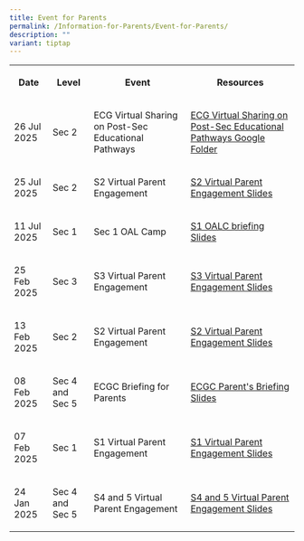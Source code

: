```yaml
---
title: Event for Parents
permalink: /Information-for-Parents/Event-for-Parents/
description: ""
variant: tiptap
---
```

<table style="minWidth: 100px">
<colgroup>
<col>
<col>
<col>
<col>
</colgroup>
<tbody>
<tr>
<th rowspan="1" colspan="1">
<p>Date</p>
</th>
<th rowspan="1" colspan="1">
<p>Level</p>
</th>
<th rowspan="1" colspan="1">
<p>Event</p>
</th>
<th rowspan="1" colspan="1">
<p>Resources</p>
</th>
</tr>
<tr>
<td rowspan="1" colspan="1">
<p>26 Jul 2025</p>
</td>
<td rowspan="1" colspan="1">
<p>Sec 2</p>
</td>
<td rowspan="1" colspan="1">
<p>ECG Virtual Sharing on Post-Sec Educational Pathways</p>
</td>
<td rowspan="1" colspan="1">
<p><a href="https://drive.google.com/drive/folders/15rOu69NNVIShbQr2IBsHmTMHljCqWUSV?usp=drive_link" rel="noopener nofollow" target="_blank">ECG Virtual Sharing on Post-Sec Educational Pathways Google Folder</a>
</p>
</td>
</tr>
<tr>
<td rowspan="1" colspan="1">
<p>25 Jul 2025</p>
</td>
<td rowspan="1" colspan="1">
<p>Sec 2</p>
</td>
<td rowspan="1" colspan="1">
<p>S2 Virtual Parent Engagement</p>
</td>
<td rowspan="1" colspan="1">
<p><a href="https://docs.google.com/presentation/d/1ADXt_DJMwCdkeLa1hZxjtPILbR3XiCjB/edit?usp=sharing&amp;ouid=105184148916453945222&amp;rtpof=true&amp;sd=true" rel="noopener nofollow" target="_blank">S2 Virtual Parent Engagement Slides</a>
</p>
</td>
</tr>
<tr>
<td rowspan="1" colspan="1">
<p>11 Jul 2025</p>
</td>
<td rowspan="1" colspan="1">
<p>Sec 1</p>
</td>
<td rowspan="1" colspan="1">
<p>Sec 1 OAL Camp</p>
</td>
<td rowspan="1" colspan="1">
<p><a href="/files/2025_S1_OAL_Camp_Briefing.pdf" rel="noopener nofollow" target="_blank">S1 OALC briefing Slides</a>
</p>
</td>
</tr>
<tr>
<td rowspan="1" colspan="1">
<p>25 Feb 2025</p>
</td>
<td rowspan="1" colspan="1">
<p>Sec 3</p>
</td>
<td rowspan="1" colspan="1">
<p>S3 Virtual Parent Engagement</p>
</td>
<td rowspan="1" colspan="1">
<p><a href="/files/Information for Parents/Sec_3_Parents_Engagement_2025.pdf" rel="noopener nofollow" target="_blank">S3 Virtual Parent Engagement Slides</a>
</p>
</td>
</tr>
<tr>
<td rowspan="1" colspan="1">
<p>13 Feb 2025</p>
</td>
<td rowspan="1" colspan="1">
<p>Sec 2</p>
</td>
<td rowspan="1" colspan="1">
<p>S2 Virtual Parent Engagement</p>
</td>
<td rowspan="1" colspan="1">
<p><a href="https://drive.google.com/file/d/1B0XsN1X0BAO0nRy_9sDyfoCeb6lR0A3p/view?usp=sharing" rel="noopener nofollow" target="_blank">S2 Virtual Parent Engagement Slides</a>
</p>
</td>
</tr>
<tr>
<td rowspan="1" colspan="1">
<p>08 Feb 2025</p>
</td>
<td rowspan="1" colspan="1">
<p>Sec 4 and Sec 5</p>
</td>
<td rowspan="1" colspan="1">
<p>ECGC Briefing for Parents</p>
</td>
<td rowspan="1" colspan="1">
<p><a href="/files/Information for Parents/2025_S45_ECGC_Briefing_for_Parents__Sat_8_Feb_.pdf" rel="noopener nofollow" target="_blank">ECGC Parent's Briefing Slides</a>
</p>
</td>
</tr>
<tr>
<td rowspan="1" colspan="1">
<p>07 Feb 2025</p>
</td>
<td rowspan="1" colspan="1">
<p>Sec 1</p>
</td>
<td rowspan="1" colspan="1">
<p>S1 Virtual Parent Engagement</p>
</td>
<td rowspan="1" colspan="1">
<p><a href="https://for.edu.sg/prsss1pe7feb25" rel="noopener nofollow" target="_blank">S1 Virtual Parent Engagement Slides</a>
</p>
</td>
</tr>
<tr>
<td rowspan="1" colspan="1">
<p>24 Jan 2025</p>
</td>
<td rowspan="1" colspan="1">
<p>Sec 4 and Sec 5</p>
</td>
<td rowspan="1" colspan="1">
<p>S4 and 5 Virtual Parent Engagement</p>
</td>
<td rowspan="1" colspan="1">
<p><a href="/files/Information for Parents/Sec_4_and_5_Parents_Engagement_2025_vetted.pdf" rel="noopener nofollow" target="_blank">S4 and 5 Virtual Parent Engagement Slides</a>
</p>
</td>
</tr>
</tbody>
</table>
<p></p>